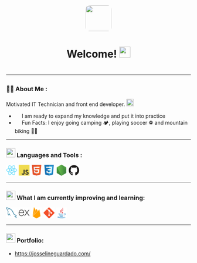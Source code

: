 <div id="header" align="center"  >
  <img width=70px height=70px style="border-radius:10px;" src="https://media.giphy.com/media/4EbPq54Rbx5UvBXsRx/giphy.gif" />
</div>


<h1 align="center"> 
  Welcome! 
  <img width=30px height=30px src="https://media.giphy.com/media/m0dmKBkncVETJv2h0S/giphy.gif"> 
<h1>

---

### :woman_technologist: About Me :
 
Motivated IT Technician and front end developer. <img width=20px height=20px src="https://cdn-icons-png.flaticon.com/128/3233/3233497.png"/>
 
- <img width=15px height=15px src="https://cdn-icons-png.flaticon.com/128/2888/2888701.png"/> I am ready to expand my knowledge and put it into practice
- <img width=15px height=15px src="https://cdn-icons-png.flaticon.com/128/2988/2988036.png"/> Fun Facts: I enjoy going camping :camping:, playing soccer :soccer: and mountain biking :mountain_biking_woman:

---

### <img height=25px width=25px src="https://cdn-icons-png.flaticon.com/128/1835/1835211.png"/> Languages and Tools :

<div>
  
  <img height=30px width=30px src="https://raw.githubusercontent.com/devicons/devicon/1119b9f84c0290e0f0b38982099a2bd027a48bf1/icons/react/react-original.svg"/>
  <img height=30px width=30px src="https://raw.githubusercontent.com/devicons/devicon/1119b9f84c0290e0f0b38982099a2bd027a48bf1/icons/javascript/javascript-original.svg"/>
  <img height=30px width=30px src="https://raw.githubusercontent.com/devicons/devicon/1119b9f84c0290e0f0b38982099a2bd027a48bf1/icons/html5/html5-original.svg"/>
  <img height=30px width=30px src="https://raw.githubusercontent.com/devicons/devicon/1119b9f84c0290e0f0b38982099a2bd027a48bf1/icons/css3/css3-original.svg"/>
  <img height=30px width=30px src="https://raw.githubusercontent.com/devicons/devicon/1119b9f84c0290e0f0b38982099a2bd027a48bf1/icons/nodejs/nodejs-original.svg"/>
  <img height=30px width=30px src="https://raw.githubusercontent.com/devicons/devicon/1119b9f84c0290e0f0b38982099a2bd027a48bf1/icons/github/github-original.svg"/>
  

</div>
  
---

### <img height=25px width=25px src="https://cdn-icons-png.flaticon.com/512/2490/2490421.png"/> What I am currently improving and learning:

 <div>
  <img height=30px width=30px src="https://raw.githubusercontent.com/devicons/devicon/1119b9f84c0290e0f0b38982099a2bd027a48bf1/icons/mysql/mysql-original.svg"/>
  <img height=30px width=30px src="https://raw.githubusercontent.com/devicons/devicon/1119b9f84c0290e0f0b38982099a2bd027a48bf1/icons/express/express-original.svg"/>
  <img height=30px width=30px src="https://raw.githubusercontent.com/devicons/devicon/1119b9f84c0290e0f0b38982099a2bd027a48bf1/icons/firebase/firebase-plain.svg"/>
  <img height=30px width=30px src="https://raw.githubusercontent.com/devicons/devicon/1119b9f84c0290e0f0b38982099a2bd027a48bf1/icons/git/git-original.svg"/>
  <img height=30px width=30px src="https://raw.githubusercontent.com/devicons/devicon/1119b9f84c0290e0f0b38982099a2bd027a48bf1/icons/java/java-original.svg"/>

 </div>
  
  
  
---

###  <img height=25px width=25px src="https://cdn-icons-png.flaticon.com/128/3476/3476457.png"/> Portfolio:
- https://josselineguardado.com/
